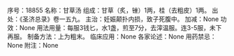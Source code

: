 序号：18855
名称：甘草汤
组成：甘草（炙，锉）1两，桂（去粗皮）1两。
出处：《圣济总录》卷一五九。
主治：妊娠颠扑内损，致子死腹中。
加减：None
功效：None
用法用量：每服3钱匕，水1盏，煎至7分，去滓温服。连3-5服，未下再服。
制备方法：上为粗末。
临床应用：None
各家论述：None
用药禁忌：None
附注：None
